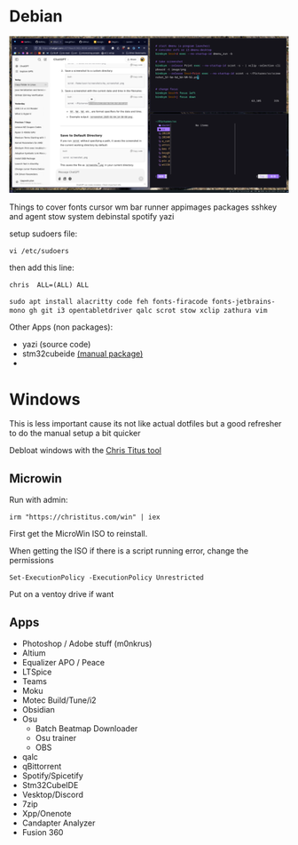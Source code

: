 # Debian

![](https://raw.githubusercontent.com/buba278/dotfiles/refs/heads/master/readme_images/desktop_preview.png?token=GHSAT0AAAAAAC4YBIMC54QCNIF6GIYH6GTYZ3Y4G2A)

Things to cover
fonts cursor wm bar runner appimages packages sshkey and agent stow system debinstal spotify yazi

setup sudoers file:
```
vi /etc/sudoers
```

then add this line:
```
chris  ALL=(ALL) ALL
```

```
sudo apt install alacritty code feh fonts-firacode fonts-jetbrains-mono gh git i3 opentabletdriver qalc scrot stow xclip zathura vim
```

Other Apps (non packages):
- yazi (source code)
- stm32cubeide [(manual package)](https://www.st.com/en/development-tools/stm32cubeide.html)
- 

# Windows
This is less important cause its not like actual dotfiles but a good refresher to do the manual setup a bit quicker

Debloat windows with the [Chris Titus tool](https://github.com/ChrisTitusTech/winutil)
## Microwin
Run with admin:
```
irm "https://christitus.com/win" | iex
```
First get the MicroWin ISO to reinstall.

When getting the ISO if there is a script running error, change the permissions
```
Set-ExecutionPolicy -ExecutionPolicy Unrestricted
```
Put on a ventoy drive if want

## Apps
- Photoshop / Adobe stuff (m0nkrus)
- Altium
- Equalizer APO / Peace
- LTSpice
- Teams
- Moku
- Motec Build/Tune/i2
- Obsidian
- Osu
  - Batch Beatmap Downloader
  - Osu trainer
  - OBS
- qalc
- qBittorrent
- Spotify/Spicetify
- Stm32CubeIDE
- Vesktop/Discord
- 7zip
- Xpp/Onenote
- Candapter Analyzer
- Fusion 360
